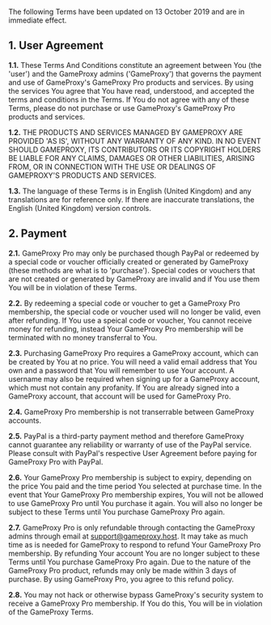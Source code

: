 The following Terms have been updated on 13 October 2019 and are in immediate effect.

## 1. User Agreement
**1.1.** These Terms And Conditions constitute an agreement between You (the 'user') and the GameProxy admins ('GameProxy') that governs the payment and use of GameProxy's GameProxy Pro products and services. By using the services You agree that You have read, understood, and accepted the terms and conditions in the Terms. If You do not agree with any of these Terms, please do not purchase or use GameProxy's GameProxy Pro products and services.

**1.2.** THE PRODUCTS AND SERVICES MANAGED BY GAMEPROXY ARE PROVIDED 'AS IS', WITHOUT ANY WARRANTY OF ANY KIND. IN NO EVENT SHOULD GAMEPROXY, ITS CONTRIBUTORS OR ITS COPYRIGHT HOLDERS BE LIABLE FOR ANY CLAIMS, DAMAGES OR OTHER LIABILITIES, ARISING FROM, OR IN CONNECTION WITH THE USE OR DEALINGS OF GAMEPROXY'S PRODUCTS AND SERVICES.

**1.3.** The language of these Terms is in English (United Kingdom) and any translations are for reference only. If there are inaccurate translations, the English (United Kingdom) version controls.

## 2. Payment
**2.1.** GameProxy Pro may only be purchased though PayPal or redeemed by a special code or voucher officially created or generated by GameProxy (these methods are what is to 'purchase'). Special codes or vouchers that are not created or generated by GameProxy are invalid and if You use them You will be in violation of these Terms.

**2.2.** By redeeming a special code or voucher to get a GameProxy Pro membership, the special code or voucher used will no longer be valid, even after refunding. If You use a speical code or voucher, You cannot receive money for refunding, instead Your GameProxy Pro membership will be terminated with no money transferral to You.

**2.3.** Purchasing GameProxy Pro requires a GameProxy account, which can be created by You at no price. You will need a valid email address that You own and a password that You will remember to use Your account. A username may also be required when signing up for a GameProxy account, which must not contain any profanity. If You are already signed into a GameProxy account, that account will be used for GameProxy Pro.

**2.4.** GameProxy Pro membership is not transerrable between GameProxy accounts.

**2.5.** PayPal is a third-party payment method and therefore GameProxy cannot guarantee any reliability or warranty of use of the PayPal service. Please consult with PayPal's respective User Agreement before paying for GameProxy Pro with PayPal.

**2.6.** Your GameProxy Pro membership is subject to expiry, depending on the price You paid and the time period You selected at purchase time. In the event that Your GameProxy Pro membership expires, You will not be allowed to use GameProxy Pro until You purchase it again. You will also no longer be subject to these Terms until You purchase GameProxy Pro again.

**2.7.** GameProxy Pro is only refundable through contacting the GameProxy admins through email at [support@gameproxy.host](mailto:support@gameproxy.host). It may take as much time as is needed for GameProxy to respond to refund Your GameProxy Pro membership. By refunding Your account You are no longer subject to these Terms until You purchase GameProxy Pro again. Due to the nature of the GameProxy Pro product, refunds may only be made within 3 days of purchase. By using GameProxy Pro, you agree to this refund policy.

**2.8.** You may not hack or otherwise bypass GameProxy's security system to receive a GameProxy Pro membership. If You do this, You will be in violation of the GameProxy Terms.